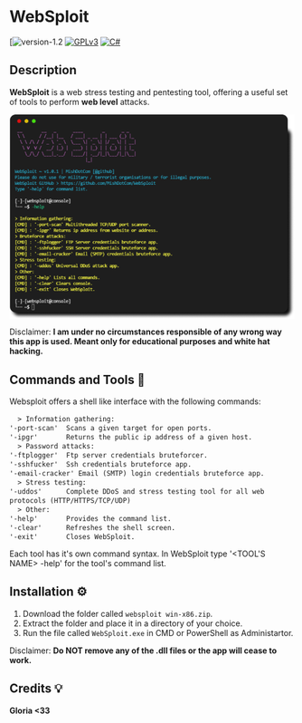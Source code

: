 # WebSploit 
[![version-1.2](https://github.com/MishDotCom/WebSploit/releases/tag/v1.2)
[![GPLv3](https://img.shields.io/badge/license-GPLv2-blue)](https://img.shields.io/badge/license-GPLv3-blue)
[![C#](https://img.shields.io/badge/language-csharp-red)](https://img.shields.io/badge/language-c#-red)

<h2>Description</h2>

**WebSploit** is a web stress testing and pentesting tool, offering a useful set of tools to perform **web level** attacks.

<p align="center">
<img align="center" src="img/wsss.png" width="900">
</p>

Disclaimer: **I am under no circumstances responsible of any wrong way this app is used. Meant only for educational purposes and white hat hacking.**

<h2>Commands and Tools 🧰</h2>

Websploit offers a shell like interface with the following commands:

```text
  > Information gathering:
'-port-scan'  Scans a given target for open ports.
'-ipgr'       Returns the public ip address of a given host.
  > Password attacks:
'-ftplogger'  Ftp server credentials bruteforcer.
'-sshfucker'  Ssh credentials bruteforce app.
'-email-cracker' Email (SMTP) login credentials bruteforce app.
  > Stress testing:
'-uddos'      Complete DDoS and stress testing tool for all web protocols (HTTP/HTTPS/TCP/UDP)
  > Other:
'-help'       Provides the command list.
'-clear'      Refreshes the shell screen.
'-exit'       Closes WebSploit.
```
Each tool has it's own command syntax. In WebSploit type '<TOOL'S NAME> -help' for the tool's command list.

## Installation ⚙️

1. Download the folder called <code>websploit win-x86.zip</code>.
2. Extract the folder and place it in a directory of your choice.
3. Run the file called <code>WebSploit.exe</code> in CMD or PowerShell as Administartor.

Disclaimer: **Do NOT remove any of the .dll files or the app will cease to work.**

## Credits 💡

**Gloria <33**


